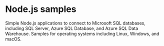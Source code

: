 # Node.js samples

Simple Node.js applications to connect to Microsoft SQL databases, including SQL Server, Azure SQL Database, and Azure SQL Data Warehouse. Samples for operating systems including Linux, Windows, and macOS. 
